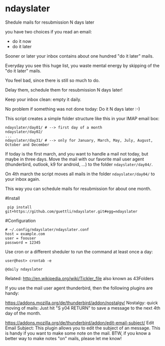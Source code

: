 # ndayslater
Shedule mails for resubmission N days later

you have two choices if you read an email:

 - do it now
 - do it later

Sooner or later your inbox contains about one hundred "do it later" mails.

Everyday you see this huge list, you waste mental energy by skipping of the "do it later" mails.

You feel bad, since there is still so much to do.

Delay them, schedule them for resubmission N days later!

Keep your inbox clean: empty it daily.

No problem if something was not done today: Do it N days later :-)

This script creates a simple folder structure like this in your IMAP email box:

```
ndayslater/day01/ # --> first day of a month
ndayslater/day02/
...
ndayslater/day31/ # --> only for January, March, May, July, August, October and December 
```
If today is the first march, and you want to handle a mail not today, but maybe in three days. Move the mail with our favorite mail user agent (thunderbird, outlook, k9 for android, ...) to the folder `ndayslater/day04/`.

On 4th march the script moves all mails in the folder `ndayslater/day04/` to your inbox again.

This way you can schedule mails for resubmission for about one month.

#Install

```
 pip install git+https://github.com/guettli/ndayslater.git#egg=ndayslater
```
 
#Configuration

```
# ~/.config/ndayslater/ndayslater.conf
host = example.com
user = foouser
password = 12345
```

Use cron or a different sheduler to run the command at least once a day:

```
user@host> crontab -e

@daily ndayslater
```

Related: http://en.wikipedia.org/wiki/Tickler_file also known as 43Folders

If you use the mail user agent thunderbird, then the following plugins are handy:

https://addons.mozilla.org/de/thunderbird/addon/nostalgy/ Nostalgy: quick moving of mails: Just hit "S y04 RETURN" to save a message to the next 4th day of the month.

https://addons.mozilla.org/de/thunderbird/addon/edit-email-subject/ Edit Email Subject: This plugin allows you to edit the subject of an message. This is handy if you want to make some note  on the mail. BTW, if you know a better way to make notes "on" mails, please let me know!






